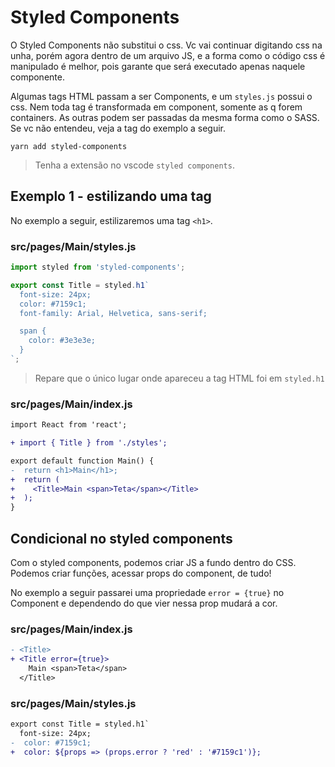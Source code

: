 # Styled Components

O Styled Components não substitui o css. Vc vai continuar digitando css na unha,
porém agora dentro de um arquivo JS, e a forma como o código css é manipulado é
melhor, pois garante que será executado apenas naquele componente.

Algumas tags HTML passam a ser Components, e um `styles.js` possui o css. Nem
toda tag é transformada em component, somente as q forem containers. As outras
podem ser passadas da mesma forma como o SASS. Se vc não entendeu, veja a tag
<span> do exemplo a seguir.

`yarn add styled-components`

> Tenha a extensão no vscode `styled components`.

## Exemplo 1 - estilizando uma tag

No exemplo a seguir, estilizaremos uma tag `<h1>`.

### src/pages/Main/styles.js

```javascript
import styled from 'styled-components';

export const Title = styled.h1`
  font-size: 24px;
  color: #7159c1;
  font-family: Arial, Helvetica, sans-serif;

  span {
    color: #3e3e3e;
  }
`;
```

> Repare que o único lugar onde apareceu a tag HTML foi em `styled.h1`

### src/pages/Main/index.js

```diff
import React from 'react';

+ import { Title } from './styles';

export default function Main() {
-  return <h1>Main</h1>;
+  return (
+    <Title>Main <span>Teta</span></Title>
+  );
}
```

## Condicional no styled components

Com o styled components, podemos criar JS a fundo dentro do CSS. Podemos criar
funções, acessar props do component, de tudo!

No exemplo a seguir passarei uma propriedade `error = {true}` no Component e
dependendo do que vier nessa prop mudará a cor.

### src/pages/Main/index.js

```diff
- <Title>
+ <Title error={true}>
    Main <span>Teta</span>
  </Title>
```

### src/pages/Main/styles.js

```diff
export const Title = styled.h1`
  font-size: 24px;
-  color: #7159c1;
+  color: ${props => (props.error ? 'red' : '#7159c1')};
```
